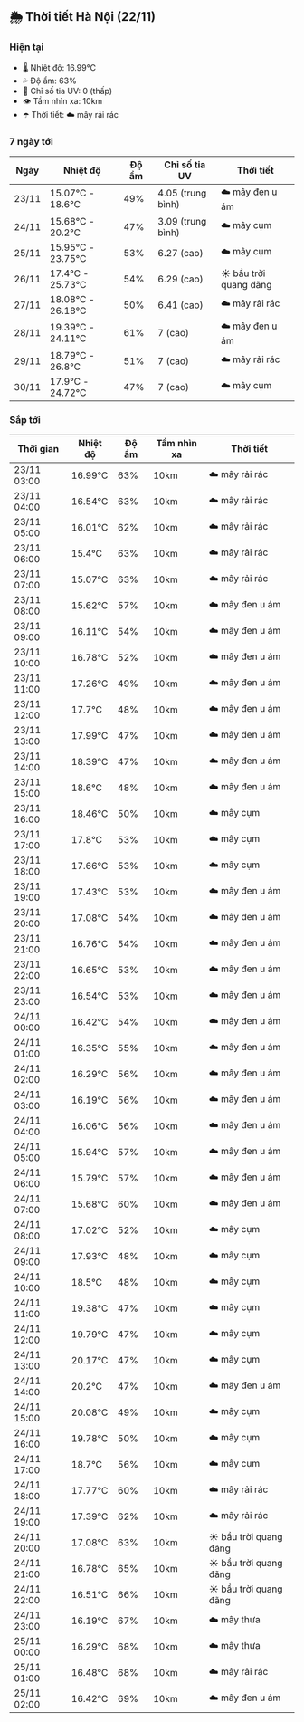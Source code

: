 ## 🌦️ Thời tiết Hà Nội (22/11)

### Hiện tại

- 🌡️ Nhiệt độ: 16.99℃
- 💦 Độ ẩm: 63%
- 🌟 Chỉ số tia UV: 0 (thấp)
- 👁️ Tầm nhìn xa: 10km
- ☂️ Thời tiết: ☁️ mây rải rác

### 7 ngày tới

| Ngày | Nhiệt độ | Độ ẩm | Chỉ số tia UV | Thời tiết |
| --- | --- | --- | --- | --- |
| 23/11 | 15.07℃ - 18.6℃ | 49% | 4.05 (trung bình) | ☁️ mây đen u ám |
| 24/11 | 15.68℃ - 20.2℃ | 47% | 3.09 (trung bình) | ☁️ mây cụm |
| 25/11 | 15.95℃ - 23.75℃ | 53% | 6.27 (cao) | ☁️ mây cụm |
| 26/11 | 17.4℃ - 25.73℃ | 54% | 6.29 (cao) | ☀️ bầu trời quang đãng |
| 27/11 | 18.08℃ - 26.18℃ | 50% | 6.41 (cao) | ☁️ mây rải rác |
| 28/11 | 19.39℃ - 24.11℃ | 61% | 7 (cao) | ☁️ mây đen u ám |
| 29/11 | 18.79℃ - 26.8℃ | 51% | 7 (cao) | ☁️ mây rải rác |
| 30/11 | 17.9℃ - 24.72℃ | 47% | 7 (cao) | ☁️ mây cụm |

### Sắp tới

| Thời gian | Nhiệt độ | Độ ẩm | Tầm nhìn xa | Thời tiết |
| --- | --- | --- | --- | --- |
| 23/11 03:00 | 16.99℃ | 63% | 10km | ☁️ mây rải rác |
| 23/11 04:00 | 16.54℃ | 63% | 10km | ☁️ mây rải rác |
| 23/11 05:00 | 16.01℃ | 62% | 10km | ☁️ mây rải rác |
| 23/11 06:00 | 15.4℃ | 63% | 10km | ☁️ mây rải rác |
| 23/11 07:00 | 15.07℃ | 63% | 10km | ☁️ mây rải rác |
| 23/11 08:00 | 15.62℃ | 57% | 10km | ☁️ mây đen u ám |
| 23/11 09:00 | 16.11℃ | 54% | 10km | ☁️ mây đen u ám |
| 23/11 10:00 | 16.78℃ | 52% | 10km | ☁️ mây đen u ám |
| 23/11 11:00 | 17.26℃ | 49% | 10km | ☁️ mây đen u ám |
| 23/11 12:00 | 17.7℃ | 48% | 10km | ☁️ mây đen u ám |
| 23/11 13:00 | 17.99℃ | 47% | 10km | ☁️ mây đen u ám |
| 23/11 14:00 | 18.39℃ | 47% | 10km | ☁️ mây đen u ám |
| 23/11 15:00 | 18.6℃ | 48% | 10km | ☁️ mây đen u ám |
| 23/11 16:00 | 18.46℃ | 50% | 10km | ☁️ mây cụm |
| 23/11 17:00 | 17.8℃ | 53% | 10km | ☁️ mây cụm |
| 23/11 18:00 | 17.66℃ | 53% | 10km | ☁️ mây cụm |
| 23/11 19:00 | 17.43℃ | 53% | 10km | ☁️ mây đen u ám |
| 23/11 20:00 | 17.08℃ | 54% | 10km | ☁️ mây đen u ám |
| 23/11 21:00 | 16.76℃ | 54% | 10km | ☁️ mây đen u ám |
| 23/11 22:00 | 16.65℃ | 53% | 10km | ☁️ mây đen u ám |
| 23/11 23:00 | 16.54℃ | 53% | 10km | ☁️ mây đen u ám |
| 24/11 00:00 | 16.42℃ | 54% | 10km | ☁️ mây đen u ám |
| 24/11 01:00 | 16.35℃ | 55% | 10km | ☁️ mây đen u ám |
| 24/11 02:00 | 16.29℃ | 56% | 10km | ☁️ mây đen u ám |
| 24/11 03:00 | 16.19℃ | 56% | 10km | ☁️ mây đen u ám |
| 24/11 04:00 | 16.06℃ | 56% | 10km | ☁️ mây đen u ám |
| 24/11 05:00 | 15.94℃ | 57% | 10km | ☁️ mây đen u ám |
| 24/11 06:00 | 15.79℃ | 57% | 10km | ☁️ mây đen u ám |
| 24/11 07:00 | 15.68℃ | 60% | 10km | ☁️ mây đen u ám |
| 24/11 08:00 | 17.02℃ | 52% | 10km | ☁️ mây cụm |
| 24/11 09:00 | 17.93℃ | 48% | 10km | ☁️ mây cụm |
| 24/11 10:00 | 18.5℃ | 48% | 10km | ☁️ mây cụm |
| 24/11 11:00 | 19.38℃ | 47% | 10km | ☁️ mây cụm |
| 24/11 12:00 | 19.79℃ | 47% | 10km | ☁️ mây cụm |
| 24/11 13:00 | 20.17℃ | 47% | 10km | ☁️ mây cụm |
| 24/11 14:00 | 20.2℃ | 47% | 10km | ☁️ mây đen u ám |
| 24/11 15:00 | 20.08℃ | 49% | 10km | ☁️ mây cụm |
| 24/11 16:00 | 19.78℃ | 50% | 10km | ☁️ mây cụm |
| 24/11 17:00 | 18.7℃ | 56% | 10km | ☁️ mây cụm |
| 24/11 18:00 | 17.77℃ | 60% | 10km | ☁️ mây rải rác |
| 24/11 19:00 | 17.39℃ | 62% | 10km | ☁️ mây rải rác |
| 24/11 20:00 | 17.08℃ | 63% | 10km | ☀️ bầu trời quang đãng |
| 24/11 21:00 | 16.78℃ | 65% | 10km | ☀️ bầu trời quang đãng |
| 24/11 22:00 | 16.51℃ | 66% | 10km | ☀️ bầu trời quang đãng |
| 24/11 23:00 | 16.19℃ | 67% | 10km | ☁️ mây thưa |
| 25/11 00:00 | 16.29℃ | 68% | 10km | ☁️ mây thưa |
| 25/11 01:00 | 16.48℃ | 68% | 10km | ☁️ mây rải rác |
| 25/11 02:00 | 16.42℃ | 69% | 10km | ☁️ mây đen u ám |
